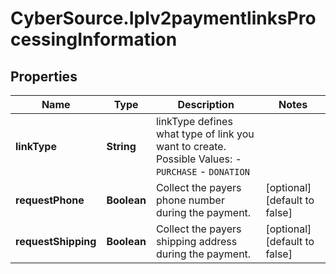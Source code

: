 # CyberSource.Iplv2paymentlinksProcessingInformation

## Properties
Name | Type | Description | Notes
------------ | ------------- | ------------- | -------------
**linkType** | **String** | linkType defines what type of link you want to create.  Possible Values:   - `PURCHASE`   - `DONATION`  | 
**requestPhone** | **Boolean** | Collect the payers phone number during the payment. | [optional] [default to false]
**requestShipping** | **Boolean** | Collect the payers shipping address during the payment. | [optional] [default to false]


